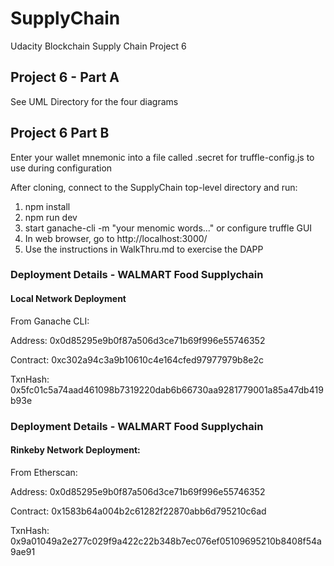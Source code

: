 # SupplyChain ##
Udacity Blockchain Supply Chain Project 6

## Project 6 - Part A ##
See UML Directory for the four diagrams

## Project 6 Part B ##
Enter your wallet mnemonic into a file called .secret for truffle-config.js to use during configuration

After cloning, connect to the SupplyChain top-level directory and run:

1. npm install
2. npm run dev
3. start ganache-cli -m "your menomic words..." or configure truffle GUI
4. In web browser, go to http://localhost:3000/
5. Use the instructions in WalkThru.md to exercise the DAPP

### Deployment Details - WALMART Food Supplychain
#### Local Network Deployment
From Ganache CLI:

Address:
0x0d85295e9b0f87a506d3ce71b69f996e55746352

Contract:
0xc302a94c3a9b10610c4e164cfed97977979b8e2c

TxnHash:
0x5fc01c5a74aad461098b7319220dab6b66730aa9281779001a85a47db419b93e

### Deployment Details - WALMART Food Supplychain
#### Rinkeby Network Deployment:
From Etherscan:

Address:
0x0d85295e9b0f87a506d3ce71b69f996e55746352

Contract:
0x1583b64a004b2c61282f22870abb6d795210c6ad

TxnHash:
0x9a01049a2e277c029f9a422c22b348b7ec076ef05109695210b8408f54a9ae91




